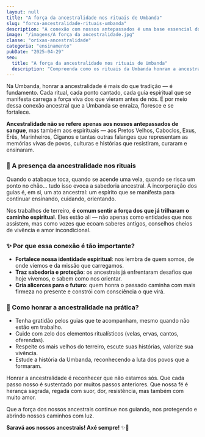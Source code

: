 ```yaml
---
layout: null
title: "A força da ancestralidade nos rituais de Umbanda"
slug: "forca-ancestralidade-rituais-umbanda"
description: "A conexão com nossos antepassados é uma base essencial dos rituais e da espiritualidade na Umbanda."
image: "/imagens/A força da ancestralidade.jpg"
classe: "orixas-ancestralidade"
categoria: "ensinamento"
pubDate: "2025-04-29"
seo:
  title: "A força da ancestralidade nos rituais de Umbanda"
  description: "Compreenda como os rituais da Umbanda honram a ancestralidade e nos conectam com a sabedoria dos que vieram antes."
---
```


Na Umbanda, honrar a ancestralidade é mais do que tradição — é fundamento. Cada ritual, cada ponto cantado, cada guia espiritual que se manifesta carrega a força viva dos que vieram antes de nós. É por meio dessa conexão ancestral que a Umbanda se enraíza, floresce e se fortalece.

**Ancestralidade não se refere apenas aos nossos antepassados de sangue**, mas também aos espirituais — aos Pretos Velhos, Caboclos, Exus, Erês, Marinheiros, Ciganos e tantas outras falanges que representam as memórias vivas de povos, culturas e histórias que resistiram, curaram e ensinaram.

### 🌿 A presença da ancestralidade nos rituais

Quando o atabaque toca, quando se acende uma vela, quando se risca um ponto no chão... tudo isso evoca a sabedoria ancestral. A incorporação dos guias é, em si, um ato ancestral: um espírito que se manifesta para continuar ensinando, cuidando, orientando.

Nos trabalhos de terreiro, **é comum sentir a força dos que já trilharam o caminho espiritual**. Eles estão ali — não apenas como entidades que nos assistem, mas como vozes que ecoam saberes antigos, conselhos cheios de vivência e amor incondicional.

### ✨ Por que essa conexão é tão importante?

- **Fortalece nossa identidade espiritual**: nos lembra de quem somos, de onde viemos e da missão que carregamos.
- **Traz sabedoria e proteção**: os ancestrais já enfrentaram desafios que hoje vivemos, e sabem como nos orientar.
- **Cria alicerces para o futuro**: quem honra o passado caminha com mais firmeza no presente e constrói com consciência o que virá.

### 🙏 Como honrar a ancestralidade na prática?

- Tenha gratidão pelos guias que te acompanham, mesmo quando não estão em trabalho.
- Cuide com zelo dos elementos ritualísticos (velas, ervas, cantos, oferendas).
- Respeite os mais velhos do terreiro, escute suas histórias, valorize sua vivência.
- Estude a história da Umbanda, reconhecendo a luta dos povos que a formaram.

Honrar a ancestralidade é reconhecer que não estamos sós. Que cada passo nosso é sustentado por muitos passos anteriores. Que nossa fé é herança sagrada, regada com suor, dor, resistência, mas também com muito amor.

Que a força dos nossos ancestrais continue nos guiando, nos protegendo e abrindo nossos caminhos com luz.

**Saravá aos nossos ancestrais! Axé sempre!** ✨🌿
